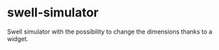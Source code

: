 # swell-simulator
Swell simulator with the possibility  to change the dimensions thanks to a widget.
